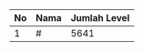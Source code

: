 | No | Nama            | Jumlah Level |
|----|-----------------|--------------|
| 1  | #    |    5641        |
